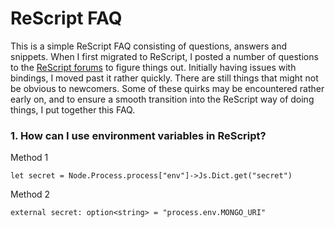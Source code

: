 # ReScript FAQ
This is a simple ReScript FAQ consisting of questions, answers and snippets. When I first migrated to ReScript, I posted a number of questions to the [ReScript forums](https://forum.rescript-lang.com/) to figure things out. Initially having issues with bindings, I moved past it rather quickly. There are still things that might not be obvious to newcomers. Some of these quirks may be encountered rather early on, and to ensure a smooth transition into the ReScript way of doing things, I put together this FAQ.

### 1. How can I use environment variables in ReScript?

Method 1
```rescript
let secret = Node.Process.process["env"]->Js.Dict.get("secret")
```

Method 2
```rescript
external secret: option<string> = "process.env.MONGO_URI"
```
